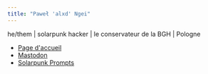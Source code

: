 ```yaml
---
title: "Paweł 'alxd' Ngei"
---
```


he/them | solarpunk hacker | le conservateur de la BGH | Pologne

- [Page d'accueil](https://alxd.org/)
- [Mastodon](https://writing.exchange/@alxd)
- [Solarpunk Prompts](https://podcast.tomasino.org)

